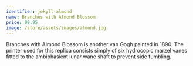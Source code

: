 ```yaml
---
identifier: jekyll-almond
name: Branches with Almond Blossom
price: 99.95
image: /store/assets/images/almond.jpg
---
```

Branches with Almond Blossom is another van Gogh painted in 1890. The printer used for this replica consists simply of six hydrocopic marzel vanes fitted to the ambiphasient lunar wane shaft to prevent side fumbling. 